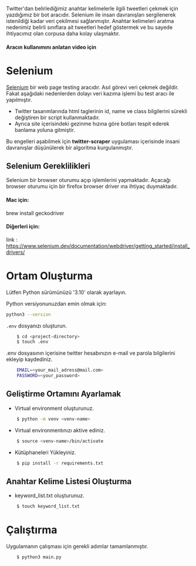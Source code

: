 Twitter'dan belirlediğimiz anahtar kelimelerle ilgili tweetleri çekmek için yazdığımız bir bot aracıdır. 
Selenium ile insan davranışları sergilenerek istenildiği kadar veri çekilmesi sağlanmıştır.
Anahtar kelimeleri aratma nedenimiz belirli sınıflara ait tweetleri hedef göstermek ve bu sayede ihtiyacımız olan corpusa daha kolay ulaşmaktır.

#### Aracın kullanımını anlatan video için <youtube-link>


# Selenium
    
[Selenium](https://www.selenium.dev/about/) bir web page testing aracıdır. 
Asıl görevi veri çekmek değildir. Fakat aşağıdaki nedenlerden dolayı veri kazıma işlemi bu test aracı ile yapılmıştır.

- Twitter tasarımlarında html taglerinin id, name ve class bilgilerini sürekli değiştiren bir script kullanmaktadır. 
- Ayrıca site içerisindeki gezinme hızına göre botları tespit ederek banlama yoluna gitmiştir. 

Bu engelleri aşabilmek için **twitter-scraper** uygulaması içerisinde insani davranışlar düşünülerek bir algoritma kurgulanmıştır. 
    
## Selenium Gereklilikleri
    
Selenium bir browser oturumu açıp işlemlerini yapmaktadır. Açacağı browser oturumu için bir firefox browser driver ına ihtiyaç duymaktadır.

#### Mac için:

brew install geckodriver

#### Diğerleri için:

link : https://www.selenium.dev/documentation/webdriver/getting_started/install_drivers/
    
# Ortam Oluşturma

Lütfen Python sürümünüzü '3.10' olarak ayarlayın.

Python versiyonunuzdan emin olmak için:

```bash
python3 --version
```

`.env` dosyanızı oluşturun.

```bash
    $ cd <project-directory>
    $ touch .env
```
.env dosyasının içerisine twitter hesabınızın e-mail ve parola bilgilerini ekleyip kaydediniz.
```bash
    EMAIL=<your_mail_adress@mail.com>
    PASSWORD=<your_password>
```

## Geliştirme Ortamını Ayarlamak
- Virtual environment oluşturunuz.
```bash
    $ python -m venv <venv-name>
```
- Virtual environmentınızı aktive ediniz.
```bash
    $ source <venv-name>/bin/activate
```
- Kütüphaneleri Yükleyiniz.
```bash
    $ pip install -r requirements.txt
```

## Anahtar Kelime Listesi Oluşturma
- keyword_list.txt oluşturunuz.
```bash
    $ touch keyword_list.txt
```

# Çalıştırma

Uygulamanın çalışması için gerekli adımlar tamamlanmıştır.

```bash
    $ python3 main.py
```
